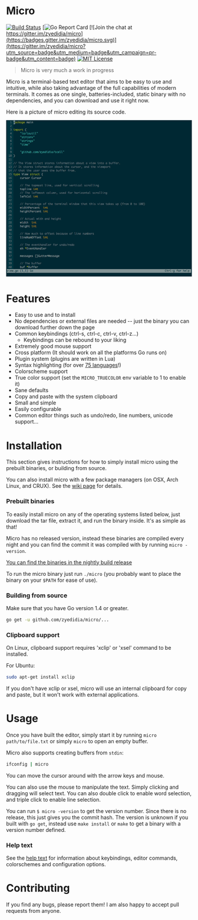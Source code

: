 # Micro

[![Build Status](https://travis-ci.org/zyedidia/micro.svg?branch=master)](https://travis-ci.org/zyedidia/micro)
[![Go Report Card](https://goreportcard.com/badge/github.com/zyedidia/micro)
[![Join the chat at https://gitter.im/zyedidia/micro](https://badges.gitter.im/zyedidia/micro.svg)](https://gitter.im/zyedidia/micro?utm_source=badge&utm_medium=badge&utm_campaign=pr-badge&utm_content=badge)
[![MIT License](https://img.shields.io/badge/license-MIT-blue.svg)](https://github.com/zyedidia/micro/blob/master/LICENSE)

> Micro is very much a work in progress

Micro is a terminal-based text editor that aims to be easy to use and intuitive, while also taking advantage of the full capabilities
of modern terminals. It comes as one single, batteries-included, static binary with no dependencies, and you can download and use it right now.

Here is a picture of micro editing its source code.

![Screenshot](./screenshot.png)

# Features

* Easy to use and to install
* No dependencies or external files are needed -- just the binary you can download further down the page
* Common keybindings (ctrl-s, ctrl-c, ctrl-v, ctrl-z...)
    * Keybindings can be rebound to your liking
* Extremely good mouse support
* Cross platform (It should work on all the platforms Go runs on)
* Plugin system (plugins are written in Lua)
* Syntax highlighting (for over [75 languages](runtime/syntax)!)
* Colorscheme support
* True color support (set the `MICRO_TRUECOLOR` env variable to 1 to enable it)
* Sane defaults
* Copy and paste with the system clipboard
* Small and simple
* Easily configurable
* Common editor things such as undo/redo, line numbers, unicode support...

# Installation

This section gives instructions for how to simply install micro using the prebuilt binaries, or building from source.

You can also install micro with a few package managers (on OSX, Arch Linux, and CRUX). 
See the [wiki page](https://github.com/zyedidia/micro/wiki/Installing-Micro) for details.

### Prebuilt binaries

To easily install micro on any of the operating systems listed below, just download the tar file, 
extract it, and run the binary inside. It's as simple as that!

Micro has no released version, instead these binaries are compiled every night and you can find the
commit it was compiled with by running `micro -version`.

[You can find the binaries in the nightly build release](https://github.com/zyedidia/micro/releases/tag/nightly)

To run the micro binary just run `./micro` (you probably want to place the binary on your `$PATH` for ease of use).

### Building from source

Make sure that you have Go version 1.4 or greater.

```sh
go get -u github.com/zyedidia/micro/...
```

### Clipboard support

On Linux, clipboard support requires 'xclip' or 'xsel' command to be installed.

For Ubuntu:

```sh
sudo apt-get install xclip
```

If you don't have xclip or xsel, micro will use an internal clipboard for copy and paste, but it won't work with external applications.

# Usage

Once you have built the editor, simply start it by running `micro path/to/file.txt` or simply `micro` to open an empty buffer.

Micro also supports creating buffers from `stdin`:

```sh
ifconfig | micro
```

You can move the cursor around with the arrow keys and mouse.

You can also use the mouse to manipulate the text. Simply clicking and dragging will select text. You can also double click
to enable word selection, and triple click to enable line selection.

You can run `$ micro -version` to get the version number. Since there is no release, this just gives you the
commit hash. The version is unknown if you built with `go get`, instead use `make install` or `make` to get a binary
with a version number defined.

### Help text

See the [help text](./runtime/help/help.md) for information about keybindings, editor commands, colorschemes and
configuration options.

# Contributing

If you find any bugs, please report them! I am also happy to accept pull requests from anyone.

